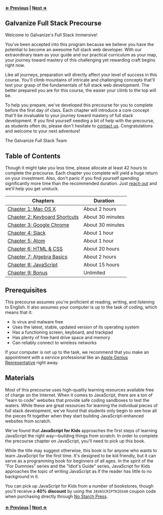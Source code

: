 #### [⇐ Previous](09_bonus.md) | [Next ⇒](01_macosx.md)

## Galvanize Full Stack Precourse

Welcome to Galvanize's Full Stack Immersive!

You've been accepted into this program because we believe you have the potential to become an awesome full stack web developer. With our extraordinary team as your guide and our practical curriculum as your map, your journey toward mastery of this challenging yet rewarding craft begins right now.

Like all journeys, preparation will directly affect your level of success in this course. You'll climb mountains of intricate and challenging concepts that'll test your grasp of the fundamentals of full stack web development. The better prepared you are for this course, the easier your climb to the top will be.

To help you prepare, we've developed this precourse for you to complete before the first day of class. Each chapter will introduce a core concept that'll be invaluable to your journey toward mastery of full stack development. If you find yourself needing a bit of help with the precourse, as students often do, please don't hesitate to [contact us][contact]. Congratulations and welcome to your next adventure!

The Galvanize Full Stack Team

## Table of Contents

Though it might take you less time, please allocate at least 42 hours to complete the precourse. Each chapter you complete will yield a huge return on your investment. Also, don't panic if you find yourself spending significantly more time than the recommended duration. Just [reach out][contact] and we'll help you get unstuck.

| Chapters                                         | Duration           |
|--------------------------------------------------|--------------------|
| [Chapter 1: Mac OS X](01_macosx.md)              | About 2 hours      |
| [Chapter 2: Keyboard Shortcuts](02_shortcuts.md) | About 30 minutes   |
| [Chapter 3: Google Chrome](03_chrome.md)         | About 30 minutes   |
| [Chapter 4: Slack](04_slack.md)                  | About 1 hour       |
| [Chapter 5: Atom](05_atom.md)                    | About 1 hour       |
| [Chapter 6: HTML & CSS](06_html_css.md)          | About 20 hours     |
| [Chapter 7: Algebra Basics](07_algebra.md)       | About 2 hours      |
| [Chapter 8: JavaScript](08_javascript.md)        | About 15 hours     |
| [Chapter 9: Bonus](09_bonus.md)                  | Unlimited          |

## Prerequisites

This precourse assumes you're proficient at reading, writing, and listening to English. It also assumes your computer is up to the task of coding, which means that it:

* Is virus and malware free
* Uses the latest, stable, updated version of its operating system
* Has a functioning screen, keyboard, and trackpad
* Has plenty of free hard drive space and memory
* Can reliably connect to wireless networks

If your computer is not up to the task, we recommend that you make an appointment with a service professional like an [Apple Genius Representative][genius] right away.

## Materials

Most of this precourse uses high-quality learning resources available free of charge on the Internet. When it comes to JavaScript, there are a ton of "learn to code" websites that provide safe coding sandboxes to test the waters. While these are great resources for learning the individual pieces of full stack development, we've found that students only begin to see how all the pieces fit together when they start building JavaScript-enhanced websites from scratch.

We've found that **JavaScript for Kids** approaches the first steps of learning JavaScript the right way—building things from scratch. In order to complete the precourse chapter on JavaScript, you'll need to pick up this book.

While the title may suggest otherwise, this book is for anyone who wants to learn JavaScript for the first time. It's designed to be kid friendly, but it can serve as a programming book for beginners of all ages. In the spirit of the "For Dummies" series and the "Idiot's Guide" series, JavaScript for Kids approaches the topic of writing JavaScript as if the reader has little to no background in it.

You can pick up JavaScript for Kids from a number of bookstores, though you'll receive a **40% discount** by using the `JAVASCRIPTKIDS40` coupon code when purchasing directly through [No Starch Press][javascript-kids].

#### [⇐ Previous](09_bonus.md) | [Next ⇒](01_macosx.md)

[contact]: mailto:fs.all@galvanize.com
[genius]: https://www.apple.com/retail/geniusbar/
[javascript-kids]: https://www.nostarch.com/jsforkids

